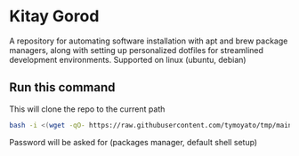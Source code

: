 # Kitay Gorod

A repository for automating software installation with apt and brew package managers, along with setting up personalized dotfiles for streamlined development environments.
Supported on linux (ubuntu, debian)

## Run this command

This will clone the repo to the current path

```bash
bash -i <(wget -qO- https://raw.githubusercontent.com/tymoyato/tmp/main/run.sh)
```

Password will be asked for (packages manager, default shell setup)
